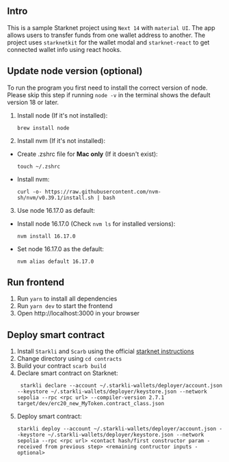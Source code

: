 ## Intro

This is a sample Starknet project using `Next 14` with `material UI`. The app allows users to transfer funds from one wallet address to another. The project uses `starknetkit` for the wallet modal and `starknet-react` to get connected wallet info using react hooks.

## Update node version (optional)

To run the program you first need to install the correct version of node. Please skip this step if running `node -v` in the terminal shows the default version 18 or later.

1. Install node (If it's not installed):

    ```shell
    brew install node
    ```

2. Install nvm (If it's not installed):

-   Create .zshrc file for **Mac only** (If it doesn't exist):
    ```shell
    touch ~/.zshrc
    ```
-   Install nvm:
    ```shell
    curl -o- https://raw.githubusercontent.com/nvm-sh/nvm/v0.39.1/install.sh | bash
    ```

3. Use node 16.17.0 as default:

-   Install node 16.17.0 (Check `nvm ls` for installed versions):

    ```shell
    nvm install 16.17.0
    ```

-   Set node 16.17.0 as the default:
    ```shell
    nvm alias default 16.17.0
    ```

## Run frontend

1. Run `yarn` to install all dependencies
2. Run `yarn dev` to start the frontend
3. Open http://localhost:3000 in your browser

## Deploy smart contract

1. Install `Starkli` and `Scarb` using the official [starknet instructions](https://docs.starknet.io/quick-start/environment-setup/)
2. Change directory using `cd contracts`
3. Build your contract `scarb build`
4. Declare smart contract on Starknet:
    ```shell
     starkli declare --account ~/.starkli-wallets/deployer/account.json --keystore ~/.starkli-wallets/deployer/keystore.json --network sepolia --rpc <rpc url> --compiler-version 2.7.1 target/dev/erc20_new_MyToken.contract_class.json
    ```
5. Deploy smart contract:
    ```shell
    starkli deploy --account ~/.starkli-wallets/deployer/account.json --keystore ~/.starkli-wallets/deployer/keystore.json --network sepolia --rpc <rpc url> <contact hash/first constructor param - received from previous step> <remaining contructor inputs - optional>
    ```
